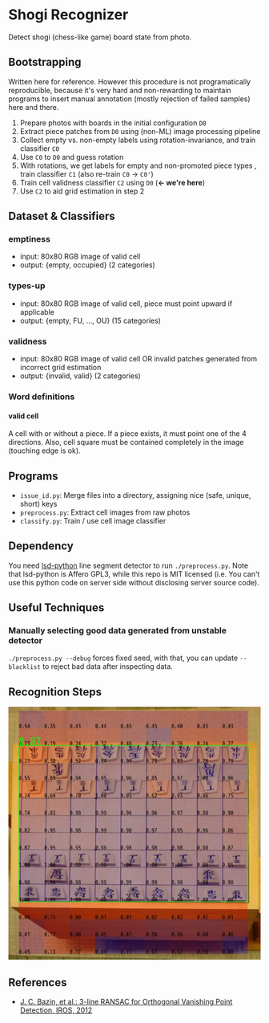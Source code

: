 Shogi Recognizer
================
Detect shogi (chess-like game) board state from photo.


Bootstrapping
----------
Written here for reference. However this procedure is
not programatically reproducible, because
it's very hard and non-rewarding to maintain programs to insert manual
annotation (mostly rejection of failed samples) here and there.

1. Prepare photos with boards in the initial configuration `D0`
2. Extract piece patches from `D0` using (non-ML) image processing pipeline
3. Collect empty vs. non-empty labels using rotation-invariance, and train classifier `C0`
4. Use `C0` to `D0` and guess rotation
5. With rotations, we get labels for empty and non-promoted piece types , train classifier `C1` (also re-train `C0` -> `C0'`)
6. Train cell validness classifier `C2` using `D0` (__<- we're here__)
7. Use `C2` to aid grid estimation in step 2


Dataset & Classifiers
----------
### emptiness
* input: 80x80 RGB image of valid cell
* output: {empty, occupied} (2 categories)

### types-up
* input: 80x80 RGB image of valid cell, piece must point upward if applicable
* output: {empty, FU, ..., OU} (15 categories)

### validness
* input: 80x80 RGB image of valid cell OR invalid patches generated from incorrect grid estimation
* output: {invalid, valid} (2 categories)

### Word definitions
#### valid cell
A cell with or without a piece. If a piece exists, it must point one
of the 4 directions. Also, cell square must be contained completely
in the image (touching edge is ok).


Programs
----------
* `issue_id.py`: Merge files into a directory, assigning nice (safe, unique, short) keys
* `preprocess.py`: Extract cell images from raw photos
* `classify.py`: Train / use cell image classifier


Dependency
----------
You need [lsd-python](https://github.com/xanxys/lsd-python) line segment
detector to run `./preprocess.py`. Note that lsd-python is Affero GPL3,
while this repo is MIT licensed (i.e. You can't use this python code
on server side without disclosing server source code).


Useful Techniques
----------
### Manually selecting good data generated from unstable detector
`./preprocess.py --debug` forces fixed seed, with that, you can update `--blacklist` to reject bad data after inspecting data.


Recognition Steps
----------
![9x9 Grid Detection](doc/validness.jpeg)


References
----------
* [J. C. Bazin, et al.: 3-line RANSAC for Orthogonal Vanishing Point Detection, IROS, 2012](http://graphics.ethz.ch/~jebazin/papers/IROS_2012.pdf)
